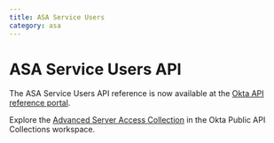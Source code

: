 ```yaml
---
title: ASA Service Users
category: asa
---
```


# ASA Service Users API

The ASA Service Users API reference is now available at the [Okta API reference portal](https://developer.okta.com/docs/api/openapi/asa/asa/tag/service-users/).

Explore the [Advanced Server Access Collection](https://www.postman.com/okta-eng/workspace/okta-public-api-collections/collection/4920859-f91736f1-5ae0-4a0a-949d-abed2ada2c58) in the Okta Public API Collections workspace.